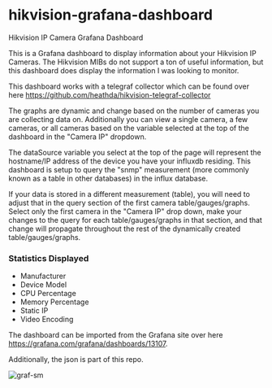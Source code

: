 # hikvision-grafana-dashboard
Hikvision IP Camera Grafana Dashboard

This is a Grafana dashboard to display information about your Hikvision IP Cameras.  The Hikvision MIBs do not support a ton of useful information, but this dashboard does display the information I was looking to monitor.  

This dashboard works with a telegraf collector which can be found over here https://github.com/heathda/hikvision-telegraf-collector

The graphs are dynamic and change based on the number of cameras you are collecting data on.  Additionally you can view a single camera, a few cameras, or all cameras based on the variable selected at the top of the dashboard in the "Camera IP" dropdown.  

The dataSource variable you select at the top of the page will represent the hostname/IP address of the device you have your influxdb residing.  This dashboard is setup to query the "snmp" measurement (more commonly known as a table in other databases) in the influx database.  

If your data is stored in a different measurement (table), you will need to adjust that in the query section of the first camera table/gauges/graphs.  Select only the first camera in the "Camera IP" drop down, make your changes to the query for each table/gauges/graphs in that section, and that change will propagate throughout the rest of the dynamically created table/gauges/graphs.

### Statistics Displayed
- Manufacturer
- Device Model
- CPU Percentage
- Memory Percentage
- Static IP
- Video Encoding

The dashboard can be imported from the Grafana site over here https://grafana.com/grafana/dashboards/13107.  

Additionally, the json is part of this repo.

![graf-sm](https://user-images.githubusercontent.com/71768221/95124108-f2df4b00-0720-11eb-93e8-211e0a8ca831.png)
